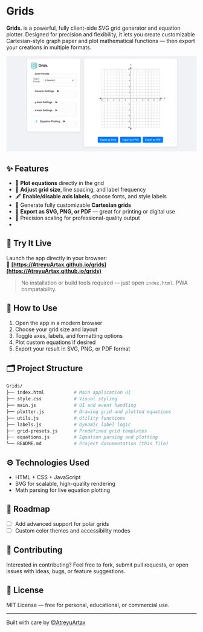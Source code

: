 # Grids

**Grids.** is a powerful, fully client-side SVG grid generator and equation plotter. Designed for precision and flexibility, it lets you create customizable Cartesian-style graph paper and plot mathematical functions — then export your creations in multiple formats.

![screenshot](./assets/screenshot.png) 

## ✨ Features

- 🧮 **Plot equations** directly in the grid
- 🔲 **Adjust grid size**, line spacing, and label frequency
- 🖋 **Enable/disable axis labels**, choose fonts, and style labels
- 📐 Generate fully customizable **Cartesian grids**
- 💾 **Export as SVG, PNG, or PDF** — great for printing or digital use
- 🎯 Precision scaling for professional-quality output
- 

## 🚀 Try It Live

Launch the app directly in your browser:  
🔗 **[https://AtreyuArtax.github.io/grids](https://AtreyuArtax.github.io/grids)**  

> No installation or build tools required — just open `index.html`.
> PWA compatability.

## 🧭 How to Use

1. Open the app in a modern browser
2. Choose your grid size and layout
3. Toggle axes, labels, and formatting options
4. Plot custom equations if desired
5. Export your result in SVG, PNG, or PDF format

## 🗂 Project Structure

```bash
Grids/
├── index.html           # Main application UI
├── style.css            # Visual styling
├── main.js              # UI and event handling
├── plotter.js           # Drawing grid and plotted equations
├── utils.js             # Utility functions
├── labels.js            # Dynamic label logic
├── grid-presets.js      # Predefined grid templates
├── equations.js         # Equation parsing and plotting
└── README.md            # Project documentation (this file)
```

## ⚙ Technologies Used

- HTML + CSS + JavaScript
- SVG for scalable, high-quality rendering
- Math parsing for live equation plotting

## 📌 Roadmap

- [ ] Add advanced support for polar grids
- [ ] Custom color themes and accessibility modes

## 🤝 Contributing

Interested in contributing? Feel free to fork, submit pull requests, or open issues with ideas, bugs, or feature suggestions.

## 📄 License

MIT License — free for personal, educational, or commercial use.

---

Built with care by [@AtreyuArtax](https://github.com/AtreyuArtax)
